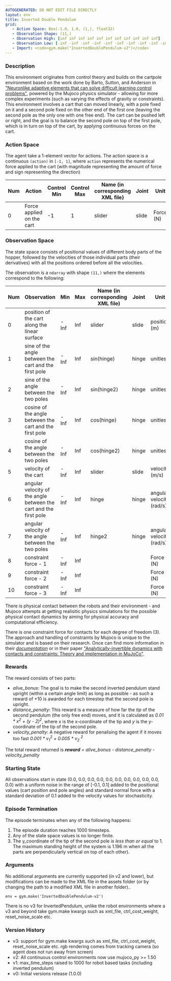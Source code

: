 ```yaml
---
AUTOGENERATED: DO NOT EDIT FILE DIRECTLY
layout: env
title: Inverted Double Pendulum
grid:
   - Action Space: Box(-1.0, 1.0, (1,), float32)
   - Observation Shape: (11,)
   - Observation High: [inf inf inf inf inf inf inf inf inf inf inf]
   - Observation Low: [-inf -inf -inf -inf -inf -inf -inf -inf -inf -inf -inf]
   - Import: <code>gym.make("InvertedDoublePendulum-v2")</code>
---
```

### Description

This environment originates from control theory and builds on the cartpole
environment based on the work done by Barto, Sutton, and Anderson in
["Neuronlike adaptive elements that can solve difficult learning control problems"](https://ieeexplore.ieee.org/document/6313077),
powered by the Mujoco physics simulator - allowing for more complex experiments
(such as varying the effects of gravity or constraints). This environment involves a cart that can
moved linearly, with a pole fixed on it and a second pole fixed on the other end of the first one
(leaving the second pole as the only one with one free end). The cart can be pushed left or right,
and the goal is to balance the second pole on top of the first pole, which is in turn on top of the
cart, by applying continuous forces on the cart.

### Action Space
The agent take a 1-element vector for actions.
The action space is a continuous `(action)` in `[-1, 1]`, where `action` represents the
numerical force applied to the cart (with magnitude representing the amount of force and
sign representing the direction)

| Num | Action                    | Control Min | Control Max | Name (in corresponding XML file) | Joint | Unit      |
|-----|---------------------------|-------------|-------------|----------------------------------|-------|-----------|
| 0   | Force applied on the cart | -1          | 1           | slider                           | slide | Force (N) |

### Observation Space

The state space consists of positional values of different body parts of the hopper,
followed by the velocities of those individual parts (their derivatives) with all the
positions ordered before all the velocities.

The observation is a `ndarray` with shape `(11,)` where the elements correspond to the following:

| Num | Observation           | Min                  | Max                | Name (in corresponding XML file) | Joint| Unit |
|-----|-----------------------|----------------------|--------------------|----------------------|--------------------|--------------------|
| 0   | position of the cart along the linear surface                        | -Inf                 | Inf                | slider | slide | position (m) |
| 1   | sine of the angle between the cart and the first pole                | -Inf                 | Inf                | sin(hinge) | hinge | unitless |
| 2   | sine of the angle between the two poles                              | -Inf                 | Inf                | sin(hinge2) | hinge | unitless |
| 3   | cosine of the angle between the cart and the first pole              | -Inf                 | Inf                | cos(hinge) | hinge | unitless |
| 4   | cosine of the angle between the two poles                            | -Inf                 | Inf                | cos(hinge2) | hinge | unitless |
| 5   | velocity of the cart                                                 | -Inf                 | Inf                | slider | slide | velocity (m/s) |
| 6   | angular velocity of the angle between the cart and the first pole    | -Inf                 | Inf                | hinge | hinge | angular velocity (rad/s) |
| 7   | angular velocity of the angle between the two poles                  | -Inf                 | Inf                | hinge2 | hinge | angular velocity (rad/s) |
| 8   | constraint force - 1                                                 | -Inf                 | Inf                |  |  | Force (N) |
| 9   | constraint force - 2                                                 | -Inf                 | Inf                |  |  | Force (N) |
| 10  | constraint force - 3                                                 | -Inf                 | Inf                |  |  | Force (N) |


There is physical contact between the robots and their environment - and Mujoco
attempts at getting realisitic physics simulations for the possible physical contact
dynamics by aiming for physical accuracy and computational efficiency.

There is one constraint force for contacts for each degree of freedom (3).
The approach and handling of constraints by Mujoco is unique to the simulator
and is based on their research. Once can find more information in their
[*documentation*](https://mujoco.readthedocs.io/en/latest/computation.html)
or in their paper
["Analytically-invertible dynamics with contacts and constraints: Theory and implementation in MuJoCo"](https://homes.cs.washington.edu/~todorov/papers/TodorovICRA14.pdf).


### Rewards

The reward consists of two parts:
- *alive_bonus*: The goal is to make the second inverted pendulum stand upright
(within a certain angle limit) as long as possible - as such a reward of +10 is awarded
 for each timestep that the second pole is upright.
- *distance_penalty*: This reward is a measure of how far the *tip* of the second pendulum
(the only free end) moves, and it is calculated as
*0.01 * x<sup>2</sup> + (y - 2)<sup>2</sup>*, where *x* is the x-coordinate of the tip
and *y* is the y-coordinate of the tip of the second pole.
- *velocity_penalty*: A negative reward for penalising the agent if it moves too
fast *0.001 *  v<sub>1</sub><sup>2</sup> + 0.005 * v<sub>2</sub> <sup>2</sup>*

The total reward returned is ***reward*** *=* *alive_bonus - distance_penalty - velocity_penalty*

### Starting State
All observations start in state
(0.0, 0.0, 0.0, 0.0, 0.0, 0.0, 0.0, 0.0, 0.0, 0.0, 0.0) with a uniform noise in the range
of [-0.1, 0.1] added to the positional values (cart position and pole angles) and standard
normal force with a standard deviation of 0.1 added to the velocity values for stochasticity.

### Episode Termination
The episode terminates when any of the following happens:

1. The episode duration reaches 1000 timesteps.
2. Any of the state space values is no longer finite.
3. The y_coordinate of the tip of the second pole *is less than or equal* to 1. The maximum standing height of the system is 1.196 m when all the parts are perpendicularly vertical on top of each other).

### Arguments

No additional arguments are currently supported (in v2 and lower), but modifications can
be made to the XML file in the assets folder (or by changing the path to a modified XML
file in another folder)..

```
env = gym.make('InvertedDoublePendulum-v2')
```
There is no v3 for InvertedPendulum, unlike the robot environments where a v3 and
beyond take gym.make kwargs such as xml_file, ctrl_cost_weight, reset_noise_scale etc.


### Version History

* v3: support for gym.make kwargs such as xml_file, ctrl_cost_weight, reset_noise_scale etc. rgb rendering comes from tracking camera (so agent does not run away from screen)
* v2: All continuous control environments now use mujoco_py >= 1.50
* v1: max_time_steps raised to 1000 for robot based tasks (including inverted pendulum)
* v0: Initial versions release (1.0.0)
